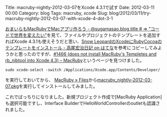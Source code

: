 Title: macruby-nightly-2012-03-07をXcode 4.3.1で試す
Date: 2012-03-11 00:00
Category: blog
Tags: macruby, xcode
Slug: blog/2012/03/11/try-macruby-nightly-2012-03-07-with-xcode-4-dot-3-1

[おまいらもMacRubyでMacアプリ作ろう - @sugamasao.blog.title # => ”コードで世界を変えたい”](http://d.hatena.ne.jp/seiunsky/20111225/1324740191)を見て、ファイルやプロジェクトのテンプレートを追加すればXcode 4.3.1も使えそうだと思い、[Snow LeopardのXcodeにRubyCocoaのテンプレートをインストール - 高尾宏治日記 on はてな](http://d.hatena.ne.jp/kouji0625/20090919/p1)を参考にコピーしてみようかと思ったのですが、[#1466 (does not install MacRuby's Templetes and rb_nibtool into Xcode 4.3) – MacRuby](http://www.macruby.org/trac/ticket/1466)というページを見つけました。

```
sudo xcode-select -switch /Applications/Xcode.app/Contents/Developer/ 
```
を実行しておいてから、
[MacRuby » Files](http://www.macruby.org/files/nightlies/)から[macruby_nightly-2012-03-07.pkg](http://www.macruby.org/files/nightlies/macruby_nightly-2012-03-07.pkg)を実行してインストールしてみました。

これでばっちりになりました。新規プロジェクト作成で[MacRuby Application]も選択可能ですし、Interface BuilderでHelloWorldControllerのoutletも認識されました。

